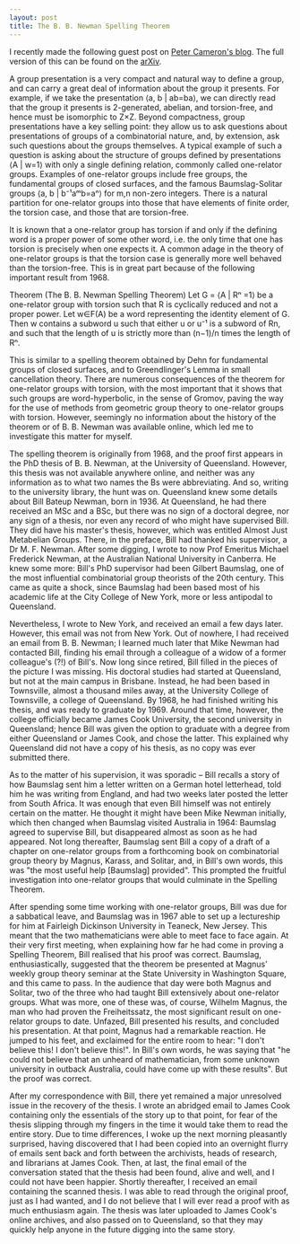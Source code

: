 ```yaml
---
layout: post
title: The B. B. Newman Spelling Theorem
---
```

I recently made the following guest post on [Peter Cameron's blog](https://cameroncounts.wordpress.com/2020/04/06/the-b-b-newman-spelling-theorem/). The full version of this can be found on the [arXiv](https://arxiv.org/abs/2004.01484).

A group presentation is a very compact and natural way to define a group, and can carry a great deal of information about the group it presents. For example, if we take the presentation ⟨a, b | ab=ba⟩, we can directly read that the group it presents is 2-generated, abelian, and torsion-free, and hence must be isomorphic to Z×Z. Beyond compactness, group presentations have a key selling point: they allow us to ask questions about presentations of groups of a combinatorial nature, and, by extension, ask such questions about the groups themselves. A typical example of such a question is asking about the structure of groups defined by presentations ⟨A | w=1⟩ with only a single defining relation, commonly called one-relator groups. Examples of one-relator groups include free groups, the fundamental groups of closed surfaces, and the famous Baumslag-Solitar groups ⟨a, b | b⁻¹aᵐb=aⁿ⟩ for m,n non-zero integers. There is a natural partition for one-relator groups into those that have elements of finite order, the torsion case, and those that are torsion-free.

It is known that a one-relator group has torsion if and only if the defining word is a proper power of some other word, i.e. the only time that one has torsion is precisely when one expects it. A common adage in the theory of one-relator groups is that the torsion case is generally more well behaved than the torsion-free. This is in great part because of the following important result from 1968.

Theorem (The B. B. Newman Spelling Theorem) Let G = ⟨A | Rⁿ =1⟩ be a one-relator group with torsion such that R is cyclically reduced and not a proper power. Let w∈F(A) be a word representing the identity element of G. Then w contains a subword u such that either u or u⁻¹ is a subword of Rn, and such that the length of u is strictly more than (n−1)/n times the length of Rⁿ.

This is similar to a spelling theorem obtained by Dehn for fundamental groups of closed surfaces, and to Greendlinger's Lemma in small cancellation theory. There are numerous consequences of the theorem for one-relator groups with torsion, with the most important that it shows that such groups are word-hyperbolic, in the sense of Gromov, paving the way for the use of methods from geometric group theory to one-relator groups with torsion. However, seemingly no information about the history of the theorem or of B. B. Newman was available online, which led me to investigate this matter for myself.

The spelling theorem is originally from 1968, and the proof first appears in the PhD thesis of B. B. Newman, at the University of Queensland. However, this thesis was not available anywhere online, and neither was any information as to what two names the Bs were abbreviating. And so, writing to the university library, the hunt was on. Queensland knew some details about Bill Bateup Newman, born in 1936. At Queensland, he had there received an MSc and a BSc, but there was no sign of a doctoral degree, nor any sign of a thesis, nor even any record of who might have supervised Bill. They did have his master's thesis, however, which was entitled Almost Just Metabelian Groups. There, in the preface, Bill had thanked his supervisor, a Dr M. F. Newman. After some digging, I wrote to now Prof Emeritus Michael Frederick Newman, at the Australian National University in Canberra. He knew some more: Bill's PhD supervisor had been Gilbert Baumslag, one of the most influential combinatorial group theorists of the 20th century. This came as quite a shock, since Baumslag had been based most of his academic life at the City College of New York, more or less antipodal to Queensland.

Nevertheless, I wrote to New York, and received an email a few days later. However, this email was not from New York. Out of nowhere, I had received an email from B. B. Newman; I learned much later that Mike Newman had contacted Bill, finding his email through a colleague of a widow of a former colleague's (?!) of Bill's. Now long since retired, Bill filled in the pieces of the picture I was missing. His doctoral studies had started at Queensland, but not at the main campus in Brisbane. Instead, he had been based in Townsville, almost a thousand miles away, at the University College of Townsville, a college of Queensland. By 1968, he had finished writing his thesis, and was ready to graduate by 1969. Around that time, however, the college officially became James Cook University, the second university in Queensland; hence Bill was given the option to graduate with a degree from either Queensland or James Cook, and chose the latter. This explained why Queensland did not have a copy of his thesis, as no copy was ever submitted there.

As to the matter of his supervision, it was sporadic – Bill recalls a story of how Baumslag sent him a letter written on a German hotel letterhead, told him he was writing from England, and had two weeks later posted the letter from South Africa. It was enough that even Bill himself was not entirely certain on the matter. He thought it might have been Mike Newman initially, which then changed when Baumslag visited Australia in 1964: Baumslag agreed to supervise Bill, but disappeared almost as soon as he had appeared. Not long thereafter, Baumslag sent Bill a copy of a draft of a chapter on one-relator groups from a forthcoming book on combinatorial group theory by Magnus, Karass, and Solitar, and, in Bill's own words, this was "the most useful help [Baumslag] provided". This prompted the fruitful investigation into one-relator groups that would culminate in the Spelling Theorem.

After spending some time working with one-relator groups, Bill was due for a sabbatical leave, and Baumslag was in 1967 able to set up a lectureship for him at Fairleigh Dickinson University in Teaneck, New Jersey. This meant that the two mathematicians were able to meet face to face again. At their very first meeting, when explaining how far he had come in proving a Spelling Theorem, Bill realised that his proof was correct. Baumslag, enthusiastically, suggested that the theorem be presented at Magnus' weekly group theory seminar at the State University in Washington Square, and this came to pass. In the audience that day were both Magnus and Solitar, two of the three who had taught Bill extensively about one-relator groups. What was more, one of these was, of course, Wilhelm Magnus, the man who had proven the Freiheitssatz, the most significant result on one-relator groups to date. Unfazed, Bill presented his results, and concluded his presentation. At that point, Magnus had a remarkable reaction. He jumped to his feet, and exclaimed for the entire room to hear: "I don't believe this! I don't believe this!". In Bill's own words, he was saying that "he could not believe that an unheard of mathematician, from some unknown university in outback Australia, could have come up with these results". But the proof was correct.

After my correspondence with Bill, there yet remained a major unresolved issue in the recovery of the thesis. I wrote an abridged email to James Cook containing only the essentials of the story up to that point, for fear of the thesis slipping through my fingers in the time it would take them to read the entire story. Due to time differences, I woke up the next morning pleasantly surprised, having discovered that I had been copied into an overnight flurry of emails sent back and forth between the archivists, heads of research, and librarians at James Cook. Then, at last, the final email of the conversation stated that the thesis had been found, alive and well, and I could not have been happier. Shortly thereafter, I received an email containing the scanned thesis. I was able to read through the original proof, just as I had wanted, and I do not believe that I will ever read a proof with as much enthusiasm again. The thesis was later uploaded to James Cook's online archives, and also passed on to Queensland, so that they may quickly help anyone in the future digging into the same story.
